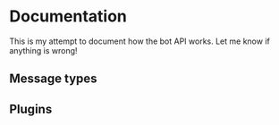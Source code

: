 # Documentation

This is my attempt to document how the bot API works. Let me know if anything is wrong!

## Message types

## Plugins



